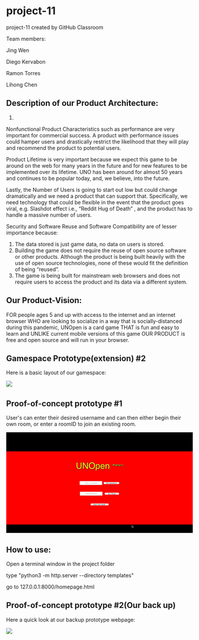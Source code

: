 # project-11
project-11 created by GitHub Classroom

Team members:

Jing Wen

Diego Kervabon

Ramon Torres

Lihong Chen

## Description of our Product Architecture:
1)
Nonfunctional Product Characteristics such as performance are very important for commercial success. A product with performance issues could hamper users and drastically restrict the likelihood that they will play and recommend the product to potential users.

Product Lifetime is very important because we expect this game to be around on the web for many years in the future and for new features to be implemented over its lifetime. UNO has been around for almost 50 years and continues to be popular today, and, we believe, into the future.

Lastly, the Number of Users is going to start out low but could change dramatically and we need a product that can support that. Specifically, we need technology that could be flexible in the event that the product goes viral, e.g. Slashdot effect i.e., “Reddit Hug of Death” , and the product has to handle a massive number of users. 

Security and Software Reuse and Software Compatibility are of lesser importance because:
1) The data stored is just game data, no data on users is stored.
2) Building the game does not require the reuse of open source software or other products. Although the product is being built heavily with the use of open source technologies, none of these would fit the definition of being “reused”.
3) The game is being built for mainstream web browsers and does not require users to access the product and its data via a different system.



## Our Product-Vision:
FOR people ages 5 and up with access to the internet and an internet browser WHO are looking to socialize in a way
that is socially-distanced during this pandemic, UNOpen is a card game THAT is fun and easy to learn and UNLIKE
current mobile versions of this game OUR PRODUCT is free and open source and will run in your browser.

## Gamespace Prototype(extension) #2
Here is a basic layout of our gamespace:

<img src="http://g.recordit.co/2kt2hrPttp.gif">

## Proof-of-concept prototype #1
User's can enter their desired username and can then either begin their own room, or enter a roomID to join an existing room.

<img src="gifs/prototype.gif">

## How to use:
Open a terminal window in the project folder

type "python3 -m http.server --directory templates"

go to 127.0.0.1:8000/homepage.html


## Proof-of-concept prototype #2(Our back up)
Here a quick look at our backup prototype webpage:


<img src="http://g.recordit.co/uqEcS9uNwX.gif">
